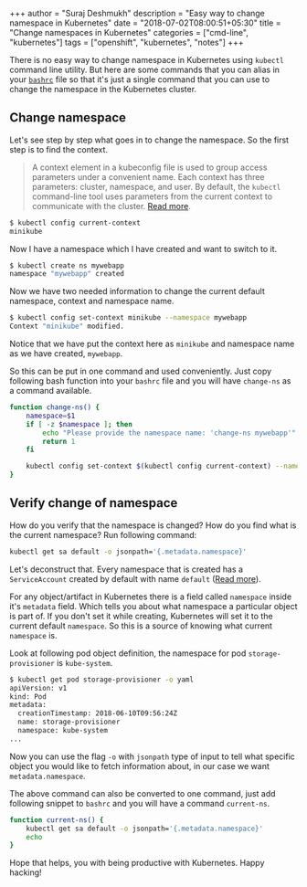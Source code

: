 +++
author = "Suraj Deshmukh"
description = "Easy way to change namespace in Kubernetes"
date = "2018-07-02T08:00:51+05:30"
title = "Change namespaces in Kubernetes"
categories = ["cmd-line", "kubernetes"]
tags = ["openshift", "kubernetes", "notes"]
+++

There is no easy way to change namespace in Kubernetes using `kubectl` command line utility. But here are some commands that you can alias in your [`bashrc`](https://www.lifewire.com/bashrc-file-4101947) file so that it's just a single command that you can use to change the namespace in the Kubernetes cluster.

## Change namespace

Let's see step by step what goes in to change the namespace. So the first step is to find the context.

>A context element in a kubeconfig file is used to group access parameters under a convenient name. Each context has three parameters: cluster, namespace, and user. By default, the `kubectl` command-line tool uses parameters from the current context to communicate with the cluster.  [Read more](https://kubernetes.io/docs/concepts/configuration/organize-cluster-access-kubeconfig/#context).

```bash
$ kubectl config current-context 
minikube
```

Now I have a namespace which I have created and want to switch to it.

```bash
$ kubectl create ns mywebapp
namespace "mywebapp" created
```

Now we have two needed information to change the current default namespace, context and namespace name.

```bash
$ kubectl config set-context minikube --namespace mywebapp
Context "minikube" modified.
```

Notice that we have put the context here as `minikube` and namespace name as we have created, `mywebapp`.

So this can be put in one command and used conveniently. Just copy following bash function into your `bashrc` file and you will have `change-ns` as a command available.

```bash
function change-ns() {
    namespace=$1
    if [ -z $namespace ]; then
        echo "Please provide the namespace name: 'change-ns mywebapp'"
        return 1
    fi

    kubectl config set-context $(kubectl config current-context) --namespace $namespace
}
```

## Verify change of namespace

How do you verify that the namespace is changed? How do you find what is the current namespace? Run following command:

```bash
kubectl get sa default -o jsonpath='{.metadata.namespace}'
```

Let's deconstruct that. Every namespace that is created has a `ServiceAccount` created by default with name `default` ([Read more](https://coreos.com/tectonic/docs/latest/users/creating-service-accounts.html#default-service-accounts)).

For any object/artifact in Kubernetes there is a field called `namespace` inside it's `metadata` field. Which tells you about what namespace a particular object is part of. If you don't set it while creating, Kubernetes will set it to the current default `namespace`. So this is a source of knowing what current `namespace` is.

Look at following pod object definition, the namespace for pod `storage-provisioner` is `kube-system`.

```bash
$ kubectl get pod storage-provisioner -o yaml
apiVersion: v1
kind: Pod
metadata:
  creationTimestamp: 2018-06-10T09:56:24Z
  name: storage-provisioner
  namespace: kube-system
...
```

Now you can use the flag `-o` with `jsonpath` type of input to tell what specific object you would like to fetch information about, in our case we want `metadata.namespace`.

The above command can also be converted to one command, just add following snippet to `bashrc` and you will have a command `current-ns`.

```bash
function current-ns() {
	kubectl get sa default -o jsonpath='{.metadata.namespace}'
	echo
}
```

Hope that helps, you with being productive with Kubernetes. Happy hacking!
